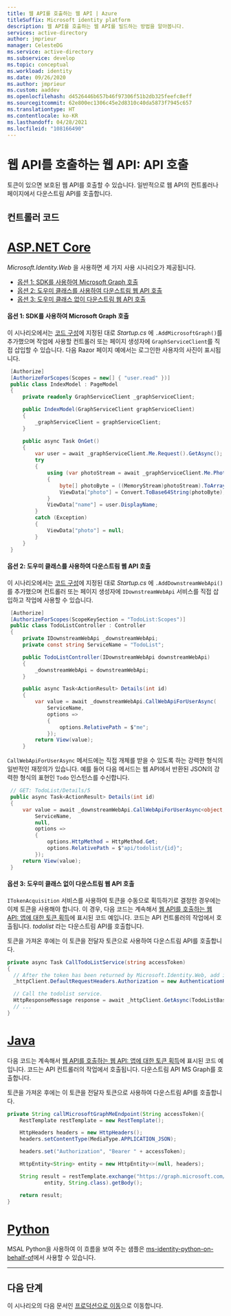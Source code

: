 ```yaml
---
title: 웹 API를 호출하는 웹 API | Azure
titleSuffix: Microsoft identity platform
description: 웹 API를 호출하는 웹 API를 빌드하는 방법을 알아봅니다.
services: active-directory
author: jmprieur
manager: CelesteDG
ms.service: active-directory
ms.subservice: develop
ms.topic: conceptual
ms.workload: identity
ms.date: 09/26/2020
ms.author: jmprieur
ms.custom: aaddev
ms.openlocfilehash: d4526446b657b46f97306f51b2db325feefc8eff
ms.sourcegitcommit: 62e800ec1306c45e2d8310c40da5873f7945c657
ms.translationtype: HT
ms.contentlocale: ko-KR
ms.lasthandoff: 04/28/2021
ms.locfileid: "108166490"
---
```

# <a name="a-web-api-that-calls-web-apis-call-an-api"></a>웹 API를 호출하는 웹 API: API 호출

토큰이 있으면 보호된 웹 API를 호출할 수 있습니다. 일반적으로 웹 API의 컨트롤러나 페이지에서 다운스트림 API를 호출합니다.

## <a name="controller-code"></a>컨트롤러 코드

# <a name="aspnet-core"></a>[ASP.NET Core](#tab/aspnetcore)

*Microsoft.Identity.Web* 을 사용하면 세 가지 사용 시나리오가 제공됩니다.

- [옵션 1: SDK를 사용하여 Microsoft Graph 호출](#option-1-call-microsoft-graph-with-the-sdk)
- [옵션 2: 도우미 클래스를 사용하여 다운스트림 웹 API 호출](#option-2-call-a-downstream-web-api-with-the-helper-class)
- [옵션 3: 도우미 클래스 없이 다운스트림 웹 API 호출](#option-3-call-a-downstream-web-api-without-the-helper-class)

#### <a name="option-1-call-microsoft-graph-with-the-sdk"></a>옵션 1: SDK를 사용하여 Microsoft Graph 호출

이 시나리오에서는 [코드 구성](scenario-web-api-call-api-app-configuration.md#option-1-call-microsoft-graph)에 지정된 대로 *Startup.cs* 에 `.AddMicrosoftGraph()`를 추가했으며 작업에 사용할 컨트롤러 또는 페이지 생성자에 `GraphServiceClient`를 직접 삽입할 수 있습니다. 다음 Razor 페이지 예에서는 로그인한 사용자의 사진이 표시됩니다.

```csharp
 [Authorize]
 [AuthorizeForScopes(Scopes = new[] { "user.read" })]
 public class IndexModel : PageModel
 {
     private readonly GraphServiceClient _graphServiceClient;

     public IndexModel(GraphServiceClient graphServiceClient)
     {
         _graphServiceClient = graphServiceClient;
     }

     public async Task OnGet()
     {
         var user = await _graphServiceClient.Me.Request().GetAsync();
         try
         {
             using (var photoStream = await _graphServiceClient.Me.Photo.Content.Request().GetAsync())
             {
                 byte[] photoByte = ((MemoryStream)photoStream).ToArray();
                 ViewData["photo"] = Convert.ToBase64String(photoByte);
             }
             ViewData["name"] = user.DisplayName;
         }
         catch (Exception)
         {
             ViewData["photo"] = null;
         }
     }
 }
```

#### <a name="option-2-call-a-downstream-web-api-with-the-helper-class"></a>옵션 2: 도우미 클래스를 사용하여 다운스트림 웹 API 호출

이 시나리오에서는 [코드 구성](scenario-web-api-call-api-app-configuration.md#option-2-call-a-downstream-web-api-other-than-microsoft-graph)에 지정된 대로 *Startup.cs* 에 `.AddDownstreamWebApi()`를 추가했으며 컨트롤러 또는 페이지 생성자에 `IDownstreamWebApi` 서비스를 직접 삽입하고 작업에 사용할 수 있습니다.

```csharp
 [Authorize]
 [AuthorizeForScopes(ScopeKeySection = "TodoList:Scopes")]
 public class TodoListController : Controller
 {
     private IDownstreamWebApi _downstreamWebApi;
     private const string ServiceName = "TodoList";

     public TodoListController(IDownstreamWebApi downstreamWebApi)
     {
         _downstreamWebApi = downstreamWebApi;
     }

     public async Task<ActionResult> Details(int id)
     {
         var value = await _downstreamWebApi.CallWebApiForUserAsync(
             ServiceName,
             options =>
             {
                 options.RelativePath = $"me";
             });
         return View(value);
     }
```

`CallWebApiForUserAsync` 메서드에는 직접 개체를 받을 수 있도록 하는 강력한 형식의 일반적인 재정의가 있습니다. 예를 들어 다음 메서드는 웹 API에서 반환된 JSON의 강력한 형식의 표현인 `Todo` 인스턴스를 수신합니다.

```csharp
 // GET: TodoList/Details/5
 public async Task<ActionResult> Details(int id)
 {
     var value = await _downstreamWebApi.CallWebApiForUserAsync<object, Todo>(
         ServiceName,
         null,
         options =>
         {
             options.HttpMethod = HttpMethod.Get;
             options.RelativePath = $"api/todolist/{id}";
         });
     return View(value);
 }
```

#### <a name="option-3-call-a-downstream-web-api-without-the-helper-class"></a>옵션 3: 도우미 클래스 없이 다운스트림 웹 API 호출

`ITokenAcquisition` 서비스를 사용하여 토큰을 수동으로 획득하기로 결정한 경우에는 이제 토큰을 사용해야 합니다. 이 경우, 다음 코드는 계속해서 [웹 API를 호출하는 웹 API: 앱에 대한 토큰 획득](scenario-web-api-call-api-acquire-token.md)에 표시된 코드 예입니다. 코드는 API 컨트롤러의 작업에서 호출됩니다. *todolist* 라는 다운스트림 API를 호출합니다.

 토큰을 가져온 후에는 이 토큰을 전달자 토큰으로 사용하여 다운스트림 API를 호출합니다.

```csharp
private async Task CallTodoListService(string accessToken)
{
  // After the token has been returned by Microsoft.Identity.Web, add it to the HTTP authorization header before making the call to access the todolist service.
  _httpClient.DefaultRequestHeaders.Authorization = new AuthenticationHeaderValue("Bearer", result.AccessToken);

  // Call the todolist service.
  HttpResponseMessage response = await _httpClient.GetAsync(TodoListBaseAddress + "/api/todolist");
  // ...
}
```

# <a name="java"></a>[Java](#tab/java)

다음 코드는 계속해서 [웹 API를 호출하는 웹 API: 앱에 대한 토큰 획득](scenario-web-api-call-api-acquire-token.md)에 표시된 코드 예입니다. 코드는 API 컨트롤러의 작업에서 호출됩니다. 다운스트림 API MS Graph를 호출합니다.

토큰을 가져온 후에는 이 토큰을 전달자 토큰으로 사용하여 다운스트림 API를 호출합니다.

```java
private String callMicrosoftGraphMeEndpoint(String accessToken){
    RestTemplate restTemplate = new RestTemplate();

    HttpHeaders headers = new HttpHeaders();
    headers.setContentType(MediaType.APPLICATION_JSON);

    headers.set("Authorization", "Bearer " + accessToken);

    HttpEntity<String> entity = new HttpEntity<>(null, headers);

    String result = restTemplate.exchange("https://graph.microsoft.com/v1.0/me", HttpMethod.GET,
            entity, String.class).getBody();

    return result;
}
```

# <a name="python"></a>[Python](#tab/python)

MSAL Python을 사용하여 이 흐름을 보여 주는 샘플은 [ms-identity-python-on-behalf-of](https://github.com/Azure-Samples/ms-identity-python-on-behalf-of)에서 사용할 수 있습니다.

---

## <a name="next-steps"></a>다음 단계

이 시나리오의 다음 문서인 [프로덕션으로 이동](scenario-web-api-call-api-production.md)으로 이동합니다.

